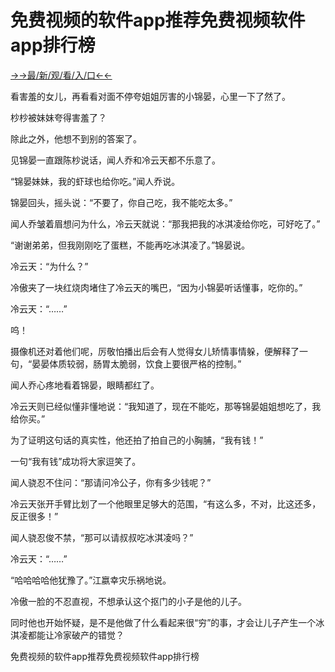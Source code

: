 # 免费视频的软件app推荐免费视频软件app排行榜

<a href="https://m8k3.cc">→→最/新/观/看/入/口←←</a>

看害羞的女儿，再看看对面不停夸姐姐厉害的小锦晏，心里一下了然了。

杪杪被妹妹夸得害羞了？

除此之外，他想不到别的答案了。

见锦晏一直跟陈杪说话，闻人乔和冷云天都不乐意了。

“锦晏妹妹，我的虾球也给你吃。”闻人乔说。

锦晏回头，摇头说：“不要了，你自己吃，我不能吃太多。”

闻人乔皱着眉想问为什么，冷云天就说：“那我把我的冰淇凌给你吃，可好吃了。”

“谢谢弟弟，但我刚刚吃了蛋糕，不能再吃冰淇凌了。”锦晏说。

冷云天：“为什么？”

冷傲夹了一块红烧肉堵住了冷云天的嘴巴，“因为小锦晏听话懂事，吃你的。”

冷云天：“……”

呜！

摄像机还对着他们呢，厉敬怕播出后会有人觉得女儿矫情事情躲，便解释了一句，“晏晏体质较弱，肠胃太脆弱，饮食上要很严格的控制。”

闻人乔心疼地看着锦晏，眼睛都红了。

冷云天则已经似懂非懂地说：“我知道了，现在不能吃，那等锦晏姐姐想吃了，我给你买。”

为了证明这句话的真实性，他还拍了拍自己的小胸脯，“我有钱！”

一句“我有钱”成功将大家逗笑了。

闻人骁忍不住问：“那请问冷公子，你有多少钱呢？”

冷云天张开手臂比划了一个他眼里足够大的范围，“有这么多，不对，比这还多，反正很多！”

闻人骁忍俊不禁，“那可以请叔叔吃冰淇凌吗？”

冷云天：“……”

“哈哈哈哈他犹豫了。”江嬴幸灾乐祸地说。

冷傲一脸的不忍直视，不想承认这个抠门的小子是他的儿子。

同时他也开始怀疑，是不是他做了什么看起来很“穷”的事，才会让儿子产生一个冰淇凌都能让冷家破产的错觉？

免费视频的软件app推荐免费视频软件app排行榜
